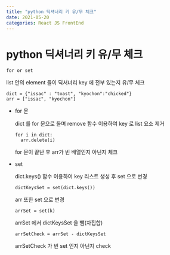 ```yaml
---
title: "python 딕셔너리 키 유/무 체크"
date: 2021-05-20
categories: React JS FrontEnd
---
```


# python 딕셔너리 키 유/무 체크

    for or set

list 안의 element 들이 딕셔너리 key 에 전부 있는지 유/무 체크

```
dict = {"issac" : "toast", "kyochon":"chicked"}
arr = ["issac", "kyochon"]
```

- for 문

  dict 를 for 문으로 돌며 remove 함수 이용하여 key 로 list 요소 제거

  ```
  for i in dict:
    arr.delete(i)
  ```

  for 문이 끝난 후 arr가 빈 배열인지 아닌지 체크

- set

  dict.keys() 함수 이용하여 key 리스트 생성 후 set 으로 변경

  `dictKeysSet = set(dict.keys())`

  arr 또한 set 으로 변경

  `arrSet = set(k)`

  arrSet 에서 dictKeysSet 을 뺌(차집합)

  `arrSetCheck = arrSet - dictKeysSet`

  arrSetCheck 가 빈 set 인지 아닌지 check
